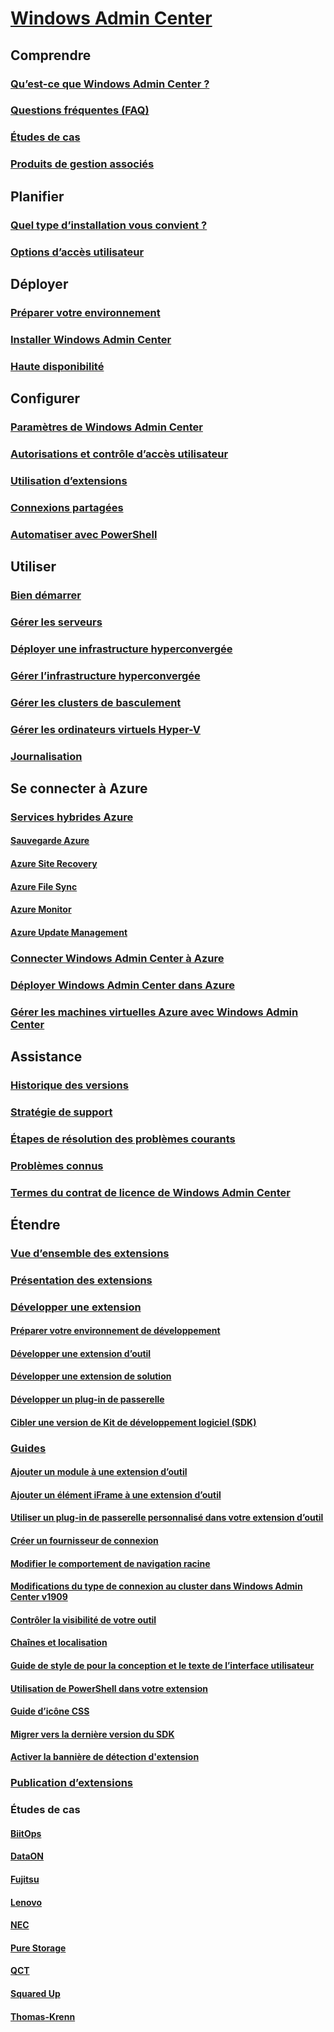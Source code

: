 # [Windows Admin Center](overview.md)

## Comprendre
### [Qu’est-ce que Windows Admin Center ?](understand/what-is.md)
### [Questions fréquentes (FAQ)](understand/faq.md)
### [Études de cas](understand/case-studies.md)
### [Produits de gestion associés](understand/related-management.md)

## Planifier
### [Quel type d’installation vous convient ?](plan/installation-options.md)
### [Options d’accès utilisateur](plan/user-access-options.md)

## Déployer
### [Préparer votre environnement](deploy/prepare-environment.md)
### [Installer Windows Admin Center](deploy/install.md)
### [Haute disponibilité](deploy/high-availability.md)


## Configurer
### [Paramètres de Windows Admin Center](configure/settings.md)
### [Autorisations et contrôle d’accès utilisateur](configure/user-access-control.md)
### [Utilisation d’extensions](configure/using-extensions.md)
### [Connexions partagées](configure/shared-connections.md)
### [Automatiser avec PowerShell](configure/use-powershell.md)

## Utiliser
### [Bien démarrer](use/get-started.md)
### [Gérer les serveurs](use/manage-servers.md)
### [Déployer une infrastructure hyperconvergée](use/deploy-hyperconverged-infrastructure.md)
### [Gérer l’infrastructure hyperconvergée](use/manage-hyper-converged.md)
### [Gérer les clusters de basculement](use/manage-failover-clusters.md)
### [Gérer les ordinateurs virtuels Hyper-V](use/manage-virtual-machines.md)
### [Journalisation](use/logging.md)

## Se connecter à Azure
### [Services hybrides Azure](azure/index.md)
#### [Sauvegarde Azure](azure/azure-backup.md)
#### [Azure Site Recovery](azure/azure-site-recovery.md)
#### [Azure File Sync](azure/azure-file-sync.md)
#### [Azure Monitor](azure/azure-monitor.md)
#### [Azure Update Management](azure/azure-update-management.md)
### [Connecter Windows Admin Center à Azure](azure/azure-integration.md)
### [Déployer Windows Admin Center dans Azure](azure/deploy-wac-in-azure.md)
### [Gérer les machines virtuelles Azure avec Windows Admin Center](azure/manage-azure-vms.md)

## Assistance
### [Historique des versions](support/release-history.md)
### [Stratégie de support](support/index.md)
### [Étapes de résolution des problèmes courants](support/troubleshooting.md)
### [Problèmes connus](support/known-issues.md)
### [Termes du contrat de licence de Windows Admin Center](../../windows-server-licensing/windows-admin-center-licensing.md)

## Étendre
### [Vue d’ensemble des extensions](extend/extensibility-overview.md)
### [Présentation des extensions](extend/understand-extensions.md)
### [Développer une extension](extend/developing-extensions.md)
#### [Préparer votre environnement de développement](extend/prepare-development-environment.md)
#### [Développer une extension d’outil](extend/develop-tool.md)
#### [Développer une extension de solution](extend/develop-solution.md)
#### [Développer un plug-in de passerelle](extend/develop-gateway-plugin.md)
#### [Cibler une version de Kit de développement logiciel (SDK)](extend/target-sdk-version.md)
### [Guides](extend/guides.md)
#### [Ajouter un module à une extension d’outil](extend/guides/add-module.md)
#### [Ajouter un élément iFrame à une extension d’outil](extend/guides/add-iFrame.md)
#### [Utiliser un plug-in de passerelle personnalisé dans votre extension d’outil](extend/guides/use-custom-gateway-plugin.md)
#### [Créer un fournisseur de connexion](extend/guides/create-connection-provider.md)
#### [Modifier le comportement de navigation racine](extend/guides/modify-root-navigation.md)
#### [Modifications du type de connexion au cluster dans Windows Admin Center v1909](extend/guides/cluster-connection-change-wac-1909.md)
#### [Contrôler la visibilité de votre outil](extend/guides/dynamic-tool-display.md)
#### [Chaînes et localisation](extend/guides/strings-localization.md)
#### [Guide de style de pour la conception et le texte de l’interface utilisateur](extend/guides/ui-text-style-guide.md)
#### [Utilisation de PowerShell dans votre extension](extend/guides/powershell.md)
#### [Guide d’icône CSS](extend/guides/cssicons.md)
#### [Migrer vers la dernière version du SDK](extend/guides/migration-guide-0_1-1_0.md)
#### [Activer la bannière de détection d'extension](extend/guides/extension-discovery-banner.md)
### [Publication d’extensions](extend/publish-extensions.md)
### Études de cas
#### [BiitOps](extend/case-studies/biitops.md)
#### [DataON](extend/case-studies/dataon.md)
#### [Fujitsu](extend/case-studies/fujitsu.md)
#### [Lenovo](extend/case-studies/lenovo.md)
#### [NEC](extend/case-studies/nec.md)
#### [Pure Storage](extend/case-studies/purestorage.md)
#### [QCT](extend/case-studies/qct.md)
#### [Squared Up](extend/case-studies/squared-up.md)
#### [Thomas-Krenn](extend/case-studies/thomas-krenn.md)


